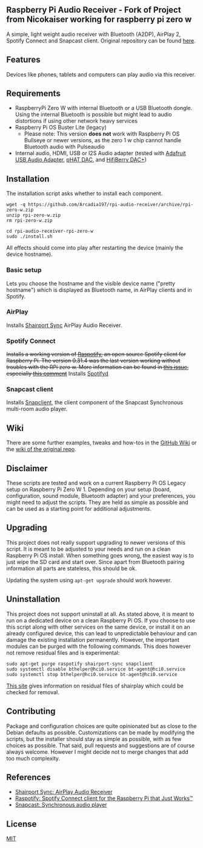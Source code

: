 ## Raspberry Pi Audio Receiver - Fork of Project from Nicokaiser working for raspberry pi zero w

A simple, light weight audio receiver with Bluetooth (A2DP), AirPlay 2, Spotify Connect and Snapcast client.
Original repository can be found [here](https://github.com/nicokaiser/rpi-audio-receiver).

## Features

Devices like phones, tablets and computers can play audio via this receiver.

## Requirements

- RaspberryPi Zero W with internal Bluetooth or a USB Bluetooth dongle. Using the internal Bluetooth is possible but might lead to audio distortions if using other network heavy services
- Raspberry Pi OS Buster Lite (legacy)
    - Please note: This version **does not** work with Raspberry Pi OS Bullseye or newer versions, as the zero 1 w chip cannot handle Bluetooth audio with Pulseaudio
- Internal audio, HDMI, USB or I2S Audio adapter (tested with [Adafruit USB Audio Adapter](https://www.adafruit.com/product/1475),  [pHAT DAC](https://shop.pimoroni.de/products/phat-dac), and [HifiBerry DAC+](https://www.hifiberry.com/products/dacplus/))

## Installation

The installation script asks whether to install each component.

    wget -q https://github.com/Arcadia197/rpi-audio-receiver/archive/rpi-zero-w.zip
    unzip rpi-zero-w.zip
    rm rpi-zero-w.zip

    cd rpi-audio-receiver-rpi-zero-w
    sudo ./install.sh
    
All effects should come into play after restarting the device (mainly the device hostname).

### Basic setup

Lets you choose the hostname and the visible device name ("pretty hostname") which is displayed as Bluetooth name, in AirPlay clients and in Spotify.

### AirPlay

Installs [Shairport Sync](https://github.com/mikebrady/shairport-sync) AirPlay Audio Receiver.

### Spotify Connect

~~Installs a working version of [Raspotify](https://github.com/dtcooper/raspotify), an open source Spotify client for Raspberry Pi. The version 0.31.4  was the last version working without troubles with the RPi zero w. More information can be found in [this issue](https://github.com/dtcooper/raspotify/issues/504), especially [this comment](https://github.com/dtcooper/raspotify/issues/504#issuecomment-1022760874)~~
Installs [Spotifyd](https://github.com/Spotifyd/spotifyd)

### Snapcast client

Installs [Snapclient](https://github.com/badaix/snapcast), the client component of the Snapcast Synchronous multi-room audio player.

## Wiki

There are some further examples, tweaks and how-tos in the [GitHub Wiki](https://github.com/Arcadia197/rpi-audio-receiver/wiki) or the [wiki of the original repo](github.com/nicokaiser/rpi-audio-receiver/wiki).

## Disclaimer

These scripts are tested and work on a current Raspberry Pi OS Legacy setup on Raspberry Pi Zero W 1. Depending on your setup (board, configuration, sound module, Bluetooth adapter) and your preferences, you might need to adjust the scripts. They are held as simple as possible and can be used as a starting point for additional adjustments.

## Upgrading

This project does not really support upgrading to newer versions of this script. It is meant to be adjusted to your needs and run on a clean Raspberry Pi OS install. When something goes wrong, the easiest way is to just wipe the SD card and start over. Since apart from Bluetooth pairing information all parts are stateless, this should be ok.

Updating the system using `apt-get upgrade` should work however.

## Uninstallation

This project does not support uninstall at all. As stated above, it is meant to run on a dedicated device on a clean Raspberry Pi OS. If you choose to use this script along with other services on the same device, or install it on an already configured device, this can lead to unpredictable behaviour and can damage the existing installation permanently.
However, the important modules can be purged with the following commands. This does however not remove residual files and is experimental:

    sudo apt-get purge raspotify shairport-sync snapclient
    sudo systemctl disable bthelper@hci0.service bt-agent@hci0.service
    sudo systemctl stop bthelper@hci0.service bt-agent@hci0.service

[This site](https://github.com/mikebrady/shairport-sync/blob/master/INSTALL.md) gives information on residual files of shairplay which could be checked for removal.


## Contributing

Package and configuration choices are quite opinionated but as close to the Debian defaults as possible. Customizations can be made by modifying the scripts, but the installer should stay as simple as possible, with as few choices as possible. That said, pull requests and suggestions are of course always welcome. However I might decide not to merge changes that add too much complexity.

## References

- [Shairport Sync: AirPlay Audio Receiver](https://github.com/mikebrady/shairport-sync)
- [Raspotify: Spotify Connect client for the Raspberry Pi that Just Works™](https://github.com/dtcooper/raspotify)
- [Snapcast: Synchronous audio player](https://github.com/badaix/snapcast)

## License

[MIT](LICENSE)
